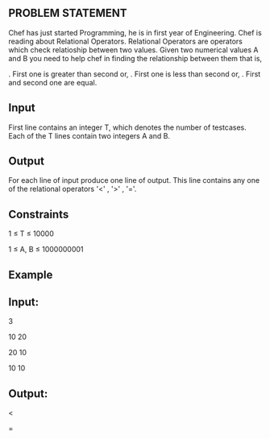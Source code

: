 ## PROBLEM STATEMENT 
Chef has just started Programming, he is in first year of Engineering. Chef is reading about Relational Operators. 
Relational Operators are operators which check relatioship between two values. Given two numerical values A and B
you need to help chef in finding the relationship between them that is, 

. First one is greater than second or,
. First one is less than second or,
. First and second one are equal.
 

## Input
First line contains an integer T, which denotes the number of testcases. Each of the T lines contain two integers A and B.

## Output
For each line of input produce one line of output. This line contains any one of the relational operators
'<' , '>' , '='.

## Constraints
1 ≤ T ≤ 10000

1 ≤ A, B ≤ 1000000001


## Example
## Input:
3

10  20

20  10

10  10

## Output:

<

>

=




